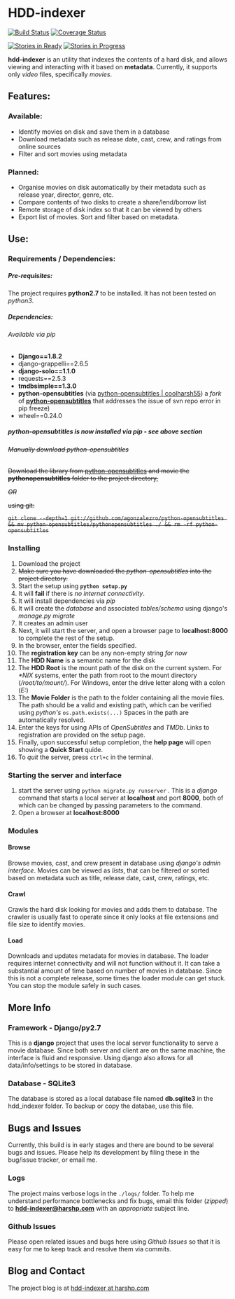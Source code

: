 # HDD-indexer
[![Build Status](https://travis-ci.org/coolharsh55/hdd-indexer.svg)](https://travis-ci.org/coolharsh55/hdd-indexer) [![Coverage Status](https://coveralls.io/repos/coolharsh55/hdd-indexer/badge.svg?branch=coveralls&service=github)](https://coveralls.io/github/coolharsh55/hdd-indexer?branch=coveralls)

[![Stories in Ready](https://badge.waffle.io/coolharsh55/hdd-indexer.png?label=ready&title=Ready)](https://waffle.io/coolharsh55/hdd-indexer)
[![Stories in Progress](https://badge.waffle.io/coolharsh55/hdd-indexer.png?label=in+progress&title=In+Progress)](https://waffle.io/coolharsh55/hdd-indexer)

**hdd-indexer** is an utility that indexes the contents of a hard disk, and allows viewing and interacting with it based on **metadata**. Currently, it supports only *video* files, specifically *movies*.

## Features:

### Available:
 - Identify movies on disk and save them in a database
 - Download metadata such as release date, cast, crew, and ratings from online sources
 - Filter and sort movies using metadata

### Planned:
- Organise movies on disk automatically by their metadata such as release year, director, genre, etc.
- Compare contents of two disks to create a share/lend/borrow list
- Remote storage of disk index so that it can be viewed by others
- Export list of movies. Sort and filter based on metadata.

## Use:

### Requirements / Dependencies:

##### Pre-requisites:
The project requires **python2.7** to be installed. It has not been tested on *python3*.

##### Dependencies:
###### Available via pip
- **Django==1.8.2**
- django-grappelli==2.6.5
- **django-solo==1.1.0**
- requests==2.5.3
- **tmdbsimple==1.3.0**
- **python-opensubtitles** (via [python-opensubtitles | coolharsh55](https://github.com/coolharsh55/python-opensubtitles)) a *fork* of [**python-opensubtitles**](https://github.com/agonzalezro/python-opensubtitles) that addresses the issue of svn repo error in pip freeze)
- wheel==0.24.0

##### python-opensubtitles is now installed via pip - *see above section*

###### ~~Manually download python-opensubtitles~~
~~Download the library from [python-opensubtitles](https://github.com/agonzalezro/python-opensubtitles) and movie the **pythonopensubtitles** folder to the project directory,~~

~~*OR*~~

~~using git:~~

~~```git clone --depth=1 git://github.com/agonzalezro/python-opensubtitles && mv python-opensubtitles/pythonopensubtitles ./ && rm -rf python-opensubtitles```~~

### Installing
1. Download the project
2. ~~Make sure you have downloaded the *python-opensubtitles* into the project directory.~~
3. Start the setup using **```python setup.py```**
4. It will **fail** if there is *no internet connectivity*.
5. It will install dependencies via *pip*
6. It will create the *database* and associated *tables/schema* using django's *manage.py migrate*
7. It creates an admin user
8. Next, it will start the server, and open a browser page to **localhost:8000** to complete the rest of the setup.
9. In the browser, enter the fields specified.
10. The **registration key** can be any non-empty string *for now*
11. The **HDD Name** is a semantic name for the disk
12. The **HDD Root** is the mount path of the disk on the current system. For _*NIX_ systems, enter the path from root to the mount directory (*/root/to/mount/*). For Windows, enter the drive letter along with a colon (*E:*)
13. The **Movie Folder** is the path to the folder containing all the movie files. The path should be a valid and existing path, which can be verified using *python's* ```os.path.exists(...)``` Spaces in the path are automatically resolved. 
14. Enter the keys for using APIs of *OpenSubtitles* and *TMDb*. Links to registration are provided on the setup page.
15. Finally, upon successful setup completion, the **help page** will open showing a **Quick Start** quide.
16. To *quit* the server, press ```ctrl+c``` in the terminal.

### Starting the server and interface
1. start the server using ```python migrate.py runserver``` . This is a *django* command that starts a local server at **localhost** and port **8000**, both of which can be changed by passing parameters to the command.
2. Open a browser at **localhost:8000**

### Modules
#### Browse
Browse movies, cast, and crew present in database using *django's admin interface*. Movies can be viewed as *lists*, that can be filtered or sorted based on metadata such as title, release date, cast, crew, ratings, etc.

#### Crawl
Crawls the hard disk looking for movies and adds them to database. The crawler is usually fast to operate since it only looks at file extensions and file size to identify movies.

#### Load
Downloads and updates metadata for movies in database. The loader requires internet connectivity and will not function without it. It can take a substantial amount of time based on number of movies in database. Since this is not a complete release, some times the loader module can get stuck. You can stop the module safely in such cases.

## More Info

### Framework - Django/py2.7
This is a **django** project that uses the local server functionality to serve a movie database. Since both server and client are on the same machine, the interface is fluid and  responsive. Using django also allows for all data/info/settings to be stored in database.

### Database - SQLite3
The database is stored as a local database file named **db.sqlite3** in the hdd_indexer folder. To backup or copy the databae, use this file.

## Bugs and Issues
Currently, this build is in early stages and there are bound to be several bugs and issues. Please help its development by filing these in the bug/issue tracker, or email me.

### Logs
The project mains verbose logs in the ```./logs/``` folder. To help me understand performance bottlenecks and fix bugs, email this folder (*zipped*) to **hdd-indexer@harshp.com** with an *appropriate* subject line.

### Github Issues
Please open related issues and bugs here using *Github Issues* so that it is easy for me to keep track and resolve them via commits.

## Blog and Contact
The project blog is at [hdd-indexer at harshp.com](http://brainbank.harshp.com/hdd-indexer/)


